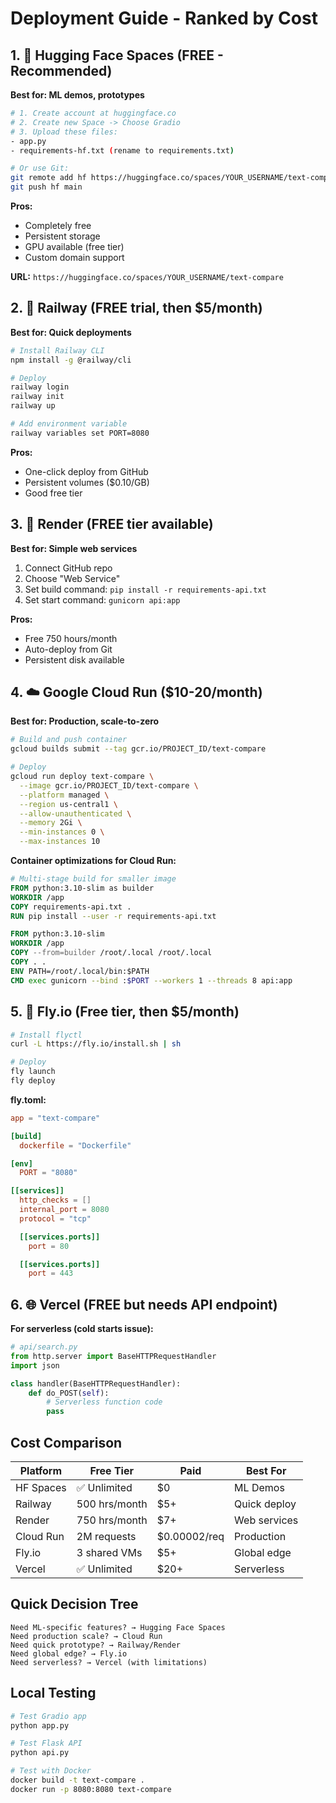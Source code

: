 # Deployment Guide - Ranked by Cost

## 1. 🤗 Hugging Face Spaces (FREE - Recommended)

**Best for: ML demos, prototypes**

```bash
# 1. Create account at huggingface.co
# 2. Create new Space -> Choose Gradio
# 3. Upload these files:
- app.py
- requirements-hf.txt (rename to requirements.txt)

# Or use Git:
git remote add hf https://huggingface.co/spaces/YOUR_USERNAME/text-compare
git push hf main
```

**Pros:**
- Completely free
- Persistent storage
- GPU available (free tier)
- Custom domain support

**URL:** `https://huggingface.co/spaces/YOUR_USERNAME/text-compare`

## 2. 🚂 Railway (FREE trial, then $5/month)

**Best for: Quick deployments**

```bash
# Install Railway CLI
npm install -g @railway/cli

# Deploy
railway login
railway init
railway up

# Add environment variable
railway variables set PORT=8080
```

**Pros:**
- One-click deploy from GitHub
- Persistent volumes ($0.10/GB)
- Good free tier

## 3. 🎨 Render (FREE tier available)

**Best for: Simple web services**

1. Connect GitHub repo
2. Choose "Web Service"
3. Set build command: `pip install -r requirements-api.txt`
4. Set start command: `gunicorn api:app`

**Pros:**
- Free 750 hours/month
- Auto-deploy from Git
- Persistent disk available

## 4. ☁️ Google Cloud Run ($10-20/month)

**Best for: Production, scale-to-zero**

```bash
# Build and push container
gcloud builds submit --tag gcr.io/PROJECT_ID/text-compare

# Deploy
gcloud run deploy text-compare \
  --image gcr.io/PROJECT_ID/text-compare \
  --platform managed \
  --region us-central1 \
  --allow-unauthenticated \
  --memory 2Gi \
  --min-instances 0 \
  --max-instances 10
```

**Container optimizations for Cloud Run:**
```dockerfile
# Multi-stage build for smaller image
FROM python:3.10-slim as builder
WORKDIR /app
COPY requirements-api.txt .
RUN pip install --user -r requirements-api.txt

FROM python:3.10-slim
WORKDIR /app
COPY --from=builder /root/.local /root/.local
COPY . .
ENV PATH=/root/.local/bin:$PATH
CMD exec gunicorn --bind :$PORT --workers 1 --threads 8 api:app
```

## 5. 🔷 Fly.io (Free tier, then $5/month)

```bash
# Install flyctl
curl -L https://fly.io/install.sh | sh

# Deploy
fly launch
fly deploy
```

**fly.toml:**
```toml
app = "text-compare"

[build]
  dockerfile = "Dockerfile"

[env]
  PORT = "8080"

[[services]]
  http_checks = []
  internal_port = 8080
  protocol = "tcp"

  [[services.ports]]
    port = 80

  [[services.ports]]
    port = 443
```

## 6. 🌐 Vercel (FREE but needs API endpoint)

**For serverless (cold starts issue):**

```python
# api/search.py
from http.server import BaseHTTPRequestHandler
import json

class handler(BaseHTTPRequestHandler):
    def do_POST(self):
        # Serverless function code
        pass
```

## Cost Comparison

| Platform | Free Tier | Paid | Best For |
|----------|-----------|------|----------|
| HF Spaces | ✅ Unlimited | $0 | ML Demos |
| Railway | 500 hrs/month | $5+ | Quick deploy |
| Render | 750 hrs/month | $7+ | Web services |
| Cloud Run | 2M requests | $0.00002/req | Production |
| Fly.io | 3 shared VMs | $5+ | Global edge |
| Vercel | ✅ Unlimited | $20+ | Serverless |

## Quick Decision Tree

```
Need ML-specific features? → Hugging Face Spaces
Need production scale? → Cloud Run
Need quick prototype? → Railway/Render
Need global edge? → Fly.io
Need serverless? → Vercel (with limitations)
```

## Local Testing

```bash
# Test Gradio app
python app.py

# Test Flask API
python api.py

# Test with Docker
docker build -t text-compare .
docker run -p 8080:8080 text-compare
```
